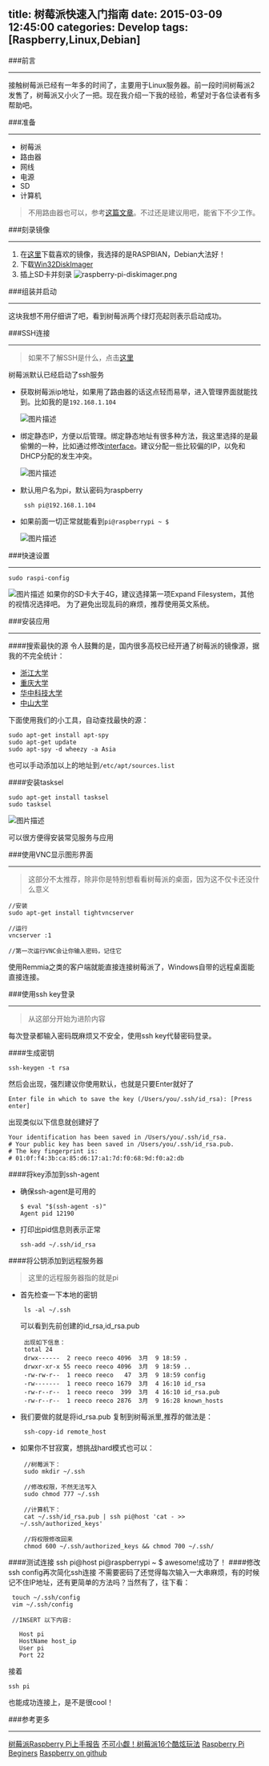 title: 树莓派快速入门指南
date: 2015-03-09 12:45:00
categories: Develop
tags: [Raspberry,Linux,Debian]
---

###前言


----------


接触树莓派已经有一年多的时间了，主要用于Linux服务器。前一段时间树莓派2发售了，树莓派又小火了一把。现在我介绍一下我的经验，希望对于各位读者有多帮助吧。
<!-- more --> 
###准备

----------


 - 树莓派
 - 路由器
 - 网线
 - 电源
 - SD
 - 计算机

>不用路由器也可以，参考[这篇文章][1]。不过还是建议用吧，能省下不少工作。

###刻录镜像
 


----------


 1. 在[这里][2]下载喜欢的镜像，我选择的是RASPBIAN，Debian大法好！
 2. 下载[Win32DiskImager][3]
 3. 插上SD卡并刻录
![raspberry-pi-diskimager.png][4]

###组装并启动

----------

这块我想不用仔细讲了吧，看到树莓派两个绿灯亮起则表示启动成功。



###SSH连接


----------


>如果不了解SSH是什么，点击[这里][5]

树莓派默认已经启动了ssh服务


 - 获取树莓派ip地址，如果用了路由器的话这点轻而易举，进入管理界面就能找到。比如我的是`192.168.1.104`

    ![图片描述][6]

 - 绑定静态IP，方便以后管理。绑定静态地址有很多种方法，我这里选择的是最偷懒的一种，比如通过修改[interface][7]。建议分配一些比较偏的IP，以免和DHCP分配的发生冲突。

    ![图片描述][8]

 - 默认用户名为pi，默认密码为raspberry

        ssh pi@192.168.1.104
    
 
 - 如果前面一切正常就能看到`pi@raspberrypi ~ $` 


    ![图片描述][9]

###快速设置


----------

    sudo raspi-config

![图片描述][10]
如果你的SD卡大于4G，建议选择第一项Expand Filesystem，其他的视情况选择吧。
为了避免出现乱码的麻烦，推荐使用英文系统。

###安装应用


----------
####搜索最快的源
令人鼓舞的是，国内很多高校已经开通了树莓派的镜像源，据我的不完全统计：

 - [浙江大学][11]
 - [重庆大学][12]
 - [华中科技大学][13]
 - [中山大学][14]

下面使用我们的小工具，自动查找最快的源：

    sudo apt-get install apt-spy
    sudo apt-get update
    sudo apt-spy -d wheezy -a Asia

也可以手动添加以上的地址到`/etc/apt/sources.list`

####安装tasksel

    sudo apt-get install tasksel
    sudo tasksel
    
![图片描述][15]

可以很方便得安装常见服务与应用

###使用VNC显示图形界面


----------
>这部分不太推荐，除非你是特别想看看树莓派的桌面，因为这不仅卡还没什么意义

    //安装
    sudo apt-get install tightvncserver
    
    //运行
    vncserver :1 
    
    //第一次运行VNC会让你输入密码，记住它
    
使用Remmia之类的客户端就能直接连接树莓派了，Windows自带的远程桌面能直接连接。

###使用ssh key登录


----------


>从这部分开始为进阶内容




每次登录都输入密码既麻烦又不安全，使用ssh key代替密码登录。

####生成密钥

    ssh-keygen -t rsa
    
然后会出现，强烈建议你使用默认，也就是只要Enter就好了

    Enter file in which to save the key (/Users/you/.ssh/id_rsa): [Press enter]

出现类似以下信息就创建好了

    Your identification has been saved in /Users/you/.ssh/id_rsa.
    # Your public key has been saved in /Users/you/.ssh/id_rsa.pub.
    # The key fingerprint is:
    # 01:0f:f4:3b:ca:85:d6:17:a1:7d:f0:68:9d:f0:a2:db
    
####将key添加到ssh-agent
  - 确保ssh-agent是可用的

        $ eval "$(ssh-agent -s)"
        Agent pid 12190
    
  - 打印出pid信息则表示正常

        ssh-add ~/.ssh/id_rsa
     
####将公钥添加到远程服务器
>这里的远程服务器指的就是pi

 - 首先检查一下本地的密钥

        ls -al ~/.ssh
  


    可以看到先前创建的id_rsa,id_rsa.pub 



        出现如下信息：
        total 24
        drwx------  2 reeco reeco 4096  3月  9 18:59 .
        drwxr-xr-x 55 reeco reeco 4096  3月  9 18:59 ..
        -rw-rw-r--  1 reeco reeco   47  3月  9 18:59 config
        -rw-------  1 reeco reeco 1679  3月  4 16:10 id_rsa
        -rw-r--r--  1 reeco reeco  399  3月  4 16:10 id_rsa.pub
        -rw-r--r--  1 reeco reeco 2876  3月  9 16:28 known_hosts
        
 - 我们要做的就是将id_rsa.pub 复制到树莓派里,推荐的做法是：

        ssh-copy-id remote_host
        
 - 如果你不甘寂寞，想挑战hard模式也可以：
        
        //树莓派下：
        sudo mkdir ~/.ssh
        
        //修改权限，不然无法写入
        sudo chmod 777 ~/.ssh
        
        //计算机下：
        cat ~/.ssh/id_rsa.pub | ssh pi@host 'cat - >> ~/.ssh/authorized_keys'
        
        //将权限修改回来
        chmod 600 ~/.ssh/authorized_keys && chmod 700 ~/.ssh/

####测试连接
    ssh pi@host
    pi@raspberrypi ~ $
 awesome!成功了！
####修改ssh config再次简化ssh连接
不需要密码了还觉得每次输入一大串麻烦，有的时候记不住IP地址，还有更简单的方法吗？当然有了，往下看：
  

     touch ~/.ssh/config
     vim ~/.ssh/config
     
     //INSERT 以下内容:
     
       Host pi
       HostName host_ip
       User pi
       Port 22
接着
    
    ssh pi
    
也能成功连接上，是不是很cool！

###参考更多


----------


[树莓派Raspberry Pi上手报告][16]
[不可小觑！树莓派16个酷炫玩法][17]
[Raspberry Pi Beginers][18]
[Raspberry on github][19]


  [1]: http://tieba.baidu.com/p/2632749888
  [2]: http://www.raspberrypi.org/downloads/
  [3]: http://www.softpedia.com/get/CD-DVD-Tools/Data-CD-DVD-Burning/Win32-Disk-Imager.shtml
  [4]:http://segmentfault.net/img/bVk1iJ
  [5]: http://zh.wikipedia.org/wiki/Secure_Shell
  [6]: http://segmentfault.net/img/bVk1i7
  [7]: https://www.linode.com/docs/networking/linux-static-ip-configuration
  [8]: http://segmentfault.net/img/bVk1jc
  [9]: http://segmentfault.net/img/bVk1js
  [10]: http://segmentfault.net/img/bVk1jw
  [11]: http://mirrors.zju.edu.cn/
  [12]: http://mirrors.cqu.edu.cn/
  [13]: http://mirrors.hust.edu.cn/
  [14]: http://mirrors.hust.edu.cn/
  [15]: http://segmentfault.net/img/bVk1ki
  [16]: http://www.leiphone.com/news/201406/raspberry-pi-hands-on.html
  [17]: http://www.ithome.com/html/digi/121079.htm
  [18]: http://www.raspberrypi.org/forums/viewforum.php?f=91
  [19]: https://github.com/search?utf8=%E2%9C%93&q=raspberry

